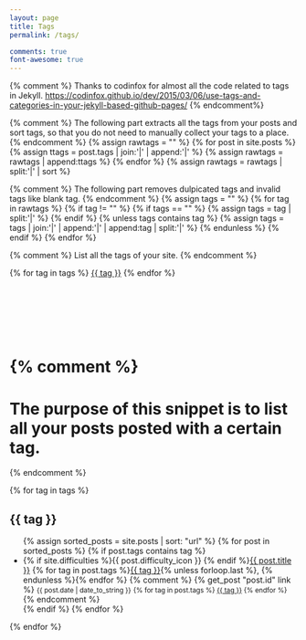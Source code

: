 ```yaml
---
layout: page
title: Tags
permalink: /tags/

comments: true
font-awesome: true
---
```


{% comment %}
Thanks to codinfox for almost all the code related to tags in Jekyll.
https://codinfox.github.io/dev/2015/03/06/use-tags-and-categories-in-your-jekyll-based-github-pages/
{% endcomment%}

{% comment %}
The following part extracts all the tags from your posts and sort tags, so that you do not need to manually collect your tags to a place.
{% endcomment %}
{% assign rawtags = "" %}
{% for post in site.posts %}
    {% assign ttags = post.tags | join:'|' | append:'|' %}
    {% assign rawtags = rawtags | append:ttags %}
{% endfor %}
{% assign rawtags = rawtags | split:'|' | sort %}

{% comment %}
The following part removes dulpicated tags and invalid tags like blank tag.
{% endcomment %}
{% assign tags = "" %}
{% for tag in rawtags %}
    {% if tag != "" %}
        {% if tags == "" %}
            {% assign tags = tag | split:'|' %}
        {% endif %}
        {% unless tags contains tag %}
            {% assign tags = tags | join:'|' | append:'|' | append:tag | split:'|' %}
        {% endunless %}
    {% endif %}
{% endfor %}

{% comment %}
List all the tags of your site.
{% endcomment %}
<div>
{% for tag in tags %}
    <a class="tag" href="#{{ tag | slugify }}">{{ tag }}</a>
{% endfor %}
</div>

<div style="min-height: 100px"></div>

{% comment %}
=======================
The purpose of this snippet is to list all your posts posted with a certain tag.
=======================
{% endcomment %}
<div>
{% for tag in tags %}
    <h2 id="{{ tag | slugify }}">{{ tag }}</h2>
    <ul>
    {% assign sorted_posts = site.posts | sort: "url" %}
    {% for post in sorted_posts %}
        {% if post.tags contains tag %}
            <li>
                {% if site.difficulties %}{{ post.difficulty_icon }} {% endif %}<a href="{{ post.url }}">{{ post.title }}</a> {% for tag in post.tags %}<a class="tag" href="/tags/#{{ tag | slugify }}">{{ tag }}</a>{% unless forloop.last %}, {% endunless %}{% endfor %}
        {% comment %}
            {% get_post "post.id" link %}
            <small>{{ post.date | date_to_string }}</small>
            <small>
            {% for tag in post.tags %}
                <a class="tag" href="/tag/#{{ tag | slugify }}">{{ tag }}</a>
            {% endfor %}
            </small>
        {% endcomment %}
            </li>
        {% endif %}
    {% endfor %}
    </ul>
{% endfor %}
</div>

<div style="min-height: 100px"></div>
